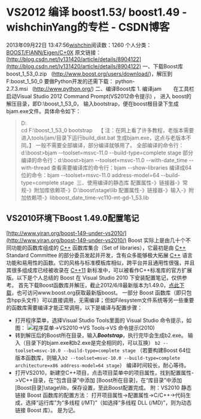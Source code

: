 # VS2012 编译 boost1.53/ boost1.49 - wishchinYang的专栏 - CSDN博客
2013年09月22日 13:47:56[wishchin](https://me.csdn.net/wishchin)阅读数：1260
个人分类：[BOOST/FlANN/Eigen/C+0X](https://blog.csdn.net/wishchin/article/category/1644381)
原文链接：[http://blog.csdn.net/ly131420/article/details/8904122](http://blog.csdn.net/ly131420/article/details/8904122)
[](http://blog.csdn.net/ly131420/article/details/8904122)
一、下载Boost库
boost_1_53_0.zip   (http://www.boost.org/users/download/)，解压到F:boost_1_50_0
要做Python开发的还需下载： python-2.7.3.msi   (http://www.python.org/)
二、编译Boost库
1. 编译jam   
    在工具栏启动Visual Studio 2012 Command Prompt(VS2012命令提示) ， 进入 boost的解压目录，即D:\boost_1_53_0， 输入bootstrap，便在boost根目录下生成bjam.exe文件。具体命令如下：
>D:\
>cd F:\boost_1_53_0
>bootstrap
   【 注：在网上看了许多教程，老版本需要进入tools/jam/目录下运行build_dist.bat 生成bjam.exe，这点与老版本不同。】
一般不需要全部编译，部分编译就够用了。
全部编译的命令行：d:\boost>bjam --toolset=msvc-11.0 --build-type=complete stage
部分编译的命令行：d:\boost>bjam --toolset=msvc-11.0 --with-date_time --with-thread
查看需要编译库的命令行：bjam --show-libraries
编译成64位的命令：bjam --toolset=msvc-11.0 address-model=64 --build-type=complete stage 
三、使用编译的静态库
配置属性-》链接器-》常规-》附加库依赖项-》D:\boost\stage\lib
配置属性-》链接器-》输入-》附加依赖项-》libboost_date_time-vc110-mt-gd-1_53.lib
## VS2010环境下Boost 1.49.0配置笔记
[http://www.yiran.org/boost-149-under-vs2010/](http://www.yiran.org/boost-149-under-vs2010/)
Boost 实际上是由几十个不同功能的函数库组成的 [C++](http://www.yiran.org/tag/cpp/) 函数库集合（Set of libraries），它最初是由 [C++](http://www.yiran.org/tag/cpp/) Standard Committee 的部分委员发起并开发，含有众多能够极大拓展 [C++](http://www.yiran.org/tag/cpp/) 语言功能和易用性的函数。它的风格与标准模板库相似，跨平台并且通用性很强，并且其很多组成库已经被收录在 [C++11](http://en.wikipedia.org/wiki/C%2B%2B11) 新标准中，可以被看作C++标准库的官方扩展版。以下是个人总结的 Boost 在 Visual Studio 2010 下安装配置笔记，仅供参考。
首先下载Boost函数库并解压，截止2012/6/8最新版本为1.49.0，[点此下载](http://ncu.dl.sourceforge.net/project/boost/boost/1.49.0/boost_1_49_0.7z)，也可访问www.boost.org获取最新版boost。
一部分 Boost 函数库（即只包含hpp头文件）可以直接调用，无需编译；但如Filesystem文件系统等另一些重要的函数库需要编译才能正常调用，以下是编译与配置步骤：
- 打开程序菜单，选择Visual Studio Tools里面的 Visual Studio 命令提示，如图：
![程序菜单->VS2010->VS Tools->VS 命令提示(2010)](http://www.yiran.org/wp-content/uploads/2012/06/vs2010_command_prompt.png)
- 转到解压后的Boost所在目录，输入***Bootstrap***，执行完毕会生成b2.exe。
输入（目录下的bjam.exe和b2.exe是完全相同的，可以互换）
`b2 --toolset=msvc-10.0 --build-type=complete stage`
（若要构建Boost 64位版本函数库，则输入`b2 --toolset=msvc-10.0 --build-type=complete architecture=x86 address-model=64 stage`）
编译时间较长，耐心等待。
- 打开VS2010，新建空C++项目，点击项目菜单中的项目属性，找到配置属性->VC++目录，在“包含目录”中添加 [Boost所在目录]，在“库目录”中添加 [Boost目录]\stage\lib，保存设置，至此Boost配置完成。
附：VS2010 静态链接 Boost 函数库的配置方法：
打开项目属性->配置属性->C/C++->代码生成，选择“运行库”为“多线程 (/MT)”（如选择“多线程 DLL (/MD)”，则为动态链接 Boost 库）。
是为记。
